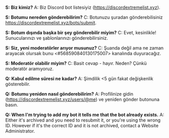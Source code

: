 **S: Biz kimiz?**
A: Biz Discord bot listesiyiz (<https://discordextremelist.xyz>).

**S: Botumu nereden gönderebilirim?**
C: Botunuzu şuradan gönderebilisiniz <https://discordextremelist.xyz/bots/submit>.

**S: Botum dışında başka bir şey gönderebilir miyim?**
C: Evet, kesinlikle! Sunucularınızı ve şablonlarınızı gönderebilirsiniz.

**S: Siz, yeni moderatörler arıyor musunuz?**
C: Şuanda değil ama ne zaman arayacak olursak bunu <#568590840130175007> kanalında duyuracağız.

**S: Moderatör olabilir miyim?**
C: Basit cevap - hayır. Neden? Çünkü moderatör aramıyoruz.

**Q: Kabul edilme süresi ne kadar?**
A: Şimdilik <5 gün fakat değişkenlik gösterebilir.

**Q: Botumu yeniden nasıl gönderebilirim?**
A: Profilinize gidin (<https://discordextremelist.xyz/users/@me>) ve yeniden gönder butonuna basın.

**Q: When I'm trying to add my bot it tells me that the bot already exists.**
A: Either it's archived and you need to resubmit it, or you're using the wrong ID. However if it's the correct ID and it is not archived, contact a Website Administrator.